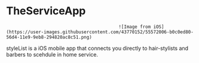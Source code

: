 # TheServiceApp

                                              ![Image from iOS](https://user-images.githubusercontent.com/43770152/55572006-b0c0ed80-56d4-11e9-9eb8-294820ac8c51.png)

styleList is a iOS mobile app that connects you directly to hair-stylists and barbers to scehdule in home service. 
